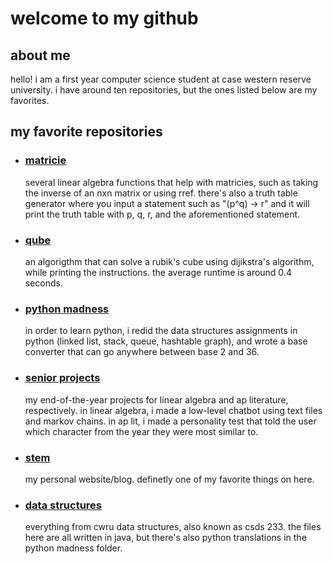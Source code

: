 # welcome to my github

## about me
hello! i am a first year computer science student at case western reserve university.  i have around ten repositories, but the ones listed below are my favorites.  

## my favorite repositories

- ### [matricie](https://github.com/rachel-tj/matricie)
  several linear algebra functions that help with matricies, such as taking the inverse of an nxn matrix or using rref.  there's also a truth table generator where you input a statement such as "(p^q) -> r" and it will print the truth table with p, q, r, and the aforementioned statement. 
- ### [qube](https://github.com/rachel-tj/matricie)
  an algorigthm that can solve a rubik's cube using dijikstra's algorithm, while printing the instructions.  the average runtime is around 0.4 seconds.  
- ### [python madness](https://github.com/deadfishh/python-madness)
  in order to learn python, i redid the data structures assignments in python (linked list, stack, queue, hashtable graph), and wrote a base converter that can go anywhere between base 2 and 36.  
- ### [senior projects](https://github.com/rachel-tj/senior-projects)
  my end-of-the-year projects for linear algebra and ap literature, respectively.  in linear algebra, i made a low-level chatbot using text files and markov chains.  in ap lit, i made a personality test that told the user which character from the year they were most similar to.  
- ### [stem](https://github.com/rachel-tj/stem)
  my personal website/blog.  definetly one of my favorite things on here.  
- ### [data structures](https://github.com/rachel-tj/data-structures)
  everything from cwru data structures, also known as csds 233.  the files here are all written in java, but there's also python translations in the python  madness folder.  
